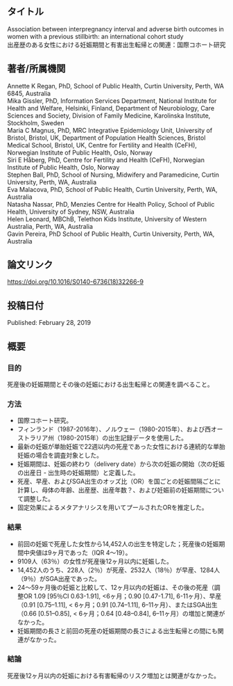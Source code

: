 ## タイトル
Association between interpregnancy interval and adverse birth outcomes in women with a previous stillbirth: an international cohort study  
出産歴のある女性における妊娠期間と有害出生転帰との関連：国際コホート研究

## 著者/所属機関
Annette K Regan, PhD, School of Public Health, Curtin University, Perth, WA 6845, Australia  
Mika Gissler, PhD, Information Services Department, National Institute for Health and Welfare, Helsinki, Finland, Department of Neurobiology, Care Sciences and Society, Division of Family Medicine, Karolinska Institute, Stockholm, Sweden  
Maria C Magnus, PhD, MRC Integrative Epidemiology Unit, University of Bristol, Bristol, UK, Department of Population Health Sciences, Bristol Medical School, Bristol, UK, Centre for Fertility and Health (CeFH), Norwegian Institute of Public Health, Oslo, Norway  
Siri E Håberg, PhD, Centre for Fertility and Health (CeFH), Norwegian Institute of Public Health, Oslo, Norway  
Stephen Ball, PhD, School of Nursing, Midwifery and Paramedicine, Curtin University, Perth, WA, Australia  
Eva Malacova, PhD, School of Public Health, Curtin University, Perth, WA, Australia  
Natasha Nassar, PhD, Menzies Centre for Health Policy, School of Public Health, University of Sydney, NSW, Australia  
Helen Leonard, MBChB, Telethon Kids Institute, University of Western Australia, Perth, WA, Australia  
Gavin Pereira, PhD  School of Public Health, Curtin University, Perth, WA, Australia

## 論文リンク
https://doi.org/10.1016/S0140-6736(18)32266-9

## 投稿日付
Published: February 28, 2019

## 概要
### 目的
死産後の妊娠期間とその後の妊娠における出生転帰との関連を調べること。

### 方法
* 国際コホート研究。
* フィンランド（1987-2016年）、ノルウェー（1980-2015年）、および西オーストラリア州（1980-2015年）の出生記録データを使用した。
* 最新の妊娠が単胎妊娠で22週以内の死産であった女性における連続的な単胎妊娠の場合を調査対象とした。
* 妊娠期間は、妊娠の終わり（delivery date）から次の妊娠の開始（次の妊娠の出産日 - 出生時の妊娠期間）と定義した。
* 死産、早産、およびSGA出生のオッズ比（OR）を国ごとの妊娠間隔ごとに計算し、母体の年齢、出産歴、出産年数？、および妊娠前の妊娠期間について調整した。
* 固定効果によるメタアナリシスを用いてプールされたORを推定した。

### 結果
* 前回の妊娠で死産した女性から14,452人の出生を特定した；死産後の妊娠期間中央値は9ヶ月であった（IQR 4〜19）。
* 9109人（63％）の女性が死産後12ヶ月以内に妊娠した。
* 14,452人のうち、228人（2％）が死産、2532人（18％）が早産、1284人（9％）がSGA出産であった。
* 24〜59ヶ月後の妊娠と比較して、12ヶ月以内の妊娠は、その後の死産（調整OR 1.09 [95％CI 0.63-1.91], <6ヶ月；0.90 [0.47-1.71], 6-11ヶ月）、早産（0.91 [0.75–1.11], < 6ヶ月；0.91 [0.74–1.11], 6–11ヶ月）、またはSGA出生（0.66 [0.51–0.85], < 6ヶ月；0.64 [0.48–0.84], 6–11ヶ月）の増加と関連がなかった。
* 妊娠期間の長さと前回の死産の妊娠期間の長さによる出生転帰との間にも関連がなかった。

### 結論
死産後12ヶ月以内の妊娠における有害転帰のリスク増加とは関連がなかった。
